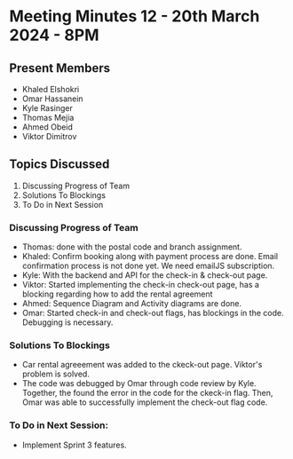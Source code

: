 # Meeting Minutes 12 - 20th March 2024 - 8PM

## Present Members
* Khaled Elshokri
* Omar Hassanein
* Kyle Rasinger
* Thomas Mejia
* Ahmed Obeid
* Viktor Dimitrov

## Topics Discussed
1. Discussing Progress of Team 
2. Solutions To Blockings
3. To Do in Next Session

### Discussing Progress of Team
* Thomas: done with the postal code and branch assignment.
* Khaled: Confirm booking along with payment process are done. Email confirmation process is not done yet. We need emailJS subscription. 
* Kyle: With the backend and API for the check-in & check-out page. 
* Viktor: Started implementing the check-in check-out page, has a blocking regarding how to add the rental agreement
* Ahmed: Sequence Diagram and Activity diagrams are done. 
* Omar: Started check-in and check-out flags, has blockings in the code. Debugging is necessary.

### Solutions To Blockings
* Car rental agreeement was added to the ckeck-out page. Viktor's problem is solved.
* The code was debugged by Omar through code review by Kyle. Together, the found the error in the code for the ckeck-in flag. Then, Omar was able to successfully implement the check-out flag code.

### To Do in Next Session:
* Implement Sprint 3 features.   
